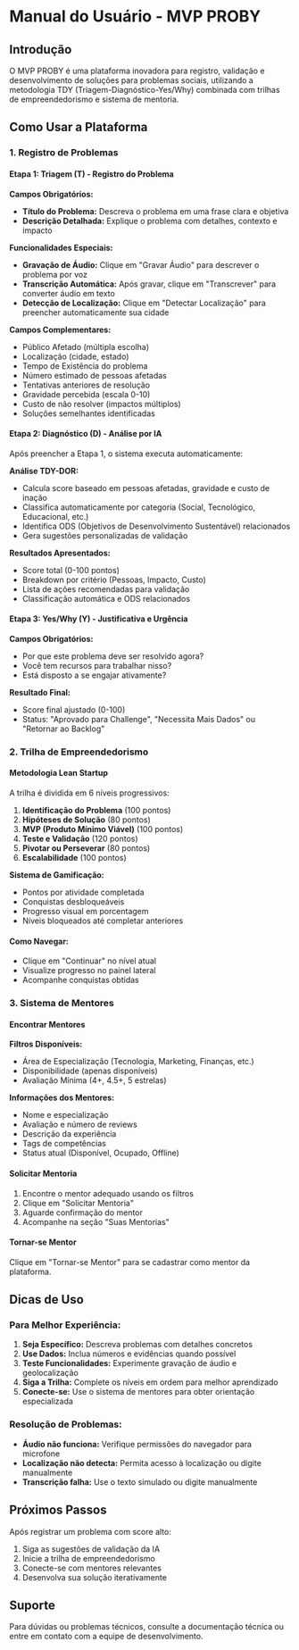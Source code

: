 # Manual do Usuário - MVP PROBY

## Introdução

O MVP PROBY é uma plataforma inovadora para registro, validação e desenvolvimento de soluções para problemas sociais, utilizando a metodologia TDY (Triagem-Diagnóstico-Yes/Why) combinada com trilhas de empreendedorismo e sistema de mentoria.

## Como Usar a Plataforma

### 1. Registro de Problemas

#### Etapa 1: Triagem (T) - Registro do Problema

**Campos Obrigatórios:**
- **Título do Problema:** Descreva o problema em uma frase clara e objetiva
- **Descrição Detalhada:** Explique o problema com detalhes, contexto e impacto

**Funcionalidades Especiais:**
- **Gravação de Áudio:** Clique em "Gravar Áudio" para descrever o problema por voz
- **Transcrição Automática:** Após gravar, clique em "Transcrever" para converter áudio em texto
- **Detecção de Localização:** Clique em "Detectar Localização" para preencher automaticamente sua cidade

**Campos Complementares:**
- Público Afetado (múltipla escolha)
- Localização (cidade, estado)
- Tempo de Existência do problema
- Número estimado de pessoas afetadas
- Tentativas anteriores de resolução
- Gravidade percebida (escala 0-10)
- Custo de não resolver (impactos múltiplos)
- Soluções semelhantes identificadas

#### Etapa 2: Diagnóstico (D) - Análise por IA

Após preencher a Etapa 1, o sistema executa automaticamente:

**Análise TDY-DOR:**
- Calcula score baseado em pessoas afetadas, gravidade e custo de inação
- Classifica automaticamente por categoria (Social, Tecnológico, Educacional, etc.)
- Identifica ODS (Objetivos de Desenvolvimento Sustentável) relacionados
- Gera sugestões personalizadas de validação

**Resultados Apresentados:**
- Score total (0-100 pontos)
- Breakdown por critério (Pessoas, Impacto, Custo)
- Lista de ações recomendadas para validação
- Classificação automática e ODS relacionados

#### Etapa 3: Yes/Why (Y) - Justificativa e Urgência

**Campos Obrigatórios:**
- Por que este problema deve ser resolvido agora?
- Você tem recursos para trabalhar nisso?
- Está disposto a se engajar ativamente?

**Resultado Final:**
- Score final ajustado (0-100)
- Status: "Aprovado para Challenge", "Necessita Mais Dados" ou "Retornar ao Backlog"

### 2. Trilha de Empreendedorismo

#### Metodologia Lean Startup

A trilha é dividida em 6 níveis progressivos:

1. **Identificação do Problema** (100 pontos)
2. **Hipóteses de Solução** (80 pontos)
3. **MVP (Produto Mínimo Viável)** (100 pontos)
4. **Teste e Validação** (120 pontos)
5. **Pivotar ou Perseverar** (80 pontos)
6. **Escalabilidade** (100 pontos)

**Sistema de Gamificação:**
- Pontos por atividade completada
- Conquistas desbloqueáveis
- Progresso visual em porcentagem
- Níveis bloqueados até completar anteriores

#### Como Navegar:
- Clique em "Continuar" no nível atual
- Visualize progresso no painel lateral
- Acompanhe conquistas obtidas

### 3. Sistema de Mentores

#### Encontrar Mentores

**Filtros Disponíveis:**
- Área de Especialização (Tecnologia, Marketing, Finanças, etc.)
- Disponibilidade (apenas disponíveis)
- Avaliação Mínima (4+, 4.5+, 5 estrelas)

**Informações dos Mentores:**
- Nome e especialização
- Avaliação e número de reviews
- Descrição da experiência
- Tags de competências
- Status atual (Disponível, Ocupado, Offline)

#### Solicitar Mentoria

1. Encontre o mentor adequado usando os filtros
2. Clique em "Solicitar Mentoria"
3. Aguarde confirmação do mentor
4. Acompanhe na seção "Suas Mentorias"

#### Tornar-se Mentor

Clique em "Tornar-se Mentor" para se cadastrar como mentor da plataforma.

## Dicas de Uso

### Para Melhor Experiência:

1. **Seja Específico:** Descreva problemas com detalhes concretos
2. **Use Dados:** Inclua números e evidências quando possível
3. **Teste Funcionalidades:** Experimente gravação de áudio e geolocalização
4. **Siga a Trilha:** Complete os níveis em ordem para melhor aprendizado
5. **Conecte-se:** Use o sistema de mentores para obter orientação especializada

### Resolução de Problemas:

- **Áudio não funciona:** Verifique permissões do navegador para microfone
- **Localização não detecta:** Permita acesso à localização ou digite manualmente
- **Transcrição falha:** Use o texto simulado ou digite manualmente

## Próximos Passos

Após registrar um problema com score alto:
1. Siga as sugestões de validação da IA
2. Inicie a trilha de empreendedorismo
3. Conecte-se com mentores relevantes
4. Desenvolva sua solução iterativamente

## Suporte

Para dúvidas ou problemas técnicos, consulte a documentação técnica ou entre em contato com a equipe de desenvolvimento.

